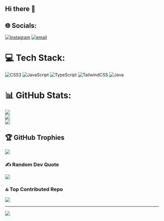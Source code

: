 ## Hi there 👋

<!--
**Abhiii-shek/Abhiii-shek** is a ✨ _special_ ✨ repository because its `README.md` (this file) appears on your GitHub profile.

Here are some ideas to get you started:

- 🔭 I’m currently working on ...
- 🌱 I’m currently learning ...
- 👯 I’m looking to collaborate on ...
- 🤔 I’m looking for help with ...
- 💬 Ask me about ...
- 📫 How to reach me: ...
- 😄 Pronouns: ...
- ⚡ Fun fact: ...
-->

## 🌐 Socials:
[![Instagram](https://img.shields.io/badge/Instagram-%23E4405F.svg?logo=Instagram&logoColor=white)](https://instagram.com/abhishekk._.rajbhar) [![email](https://img.shields.io/badge/Email-D14836?logo=gmail&logoColor=white)](mailto:rajbhar.abhishek84912@gmail.com) 

# 💻 Tech Stack:
![CSS3](https://img.shields.io/badge/css3-%231572B6.svg?style=for-the-badge&logo=css3&logoColor=white) ![JavaScript](https://img.shields.io/badge/javascript-%23323330.svg?style=for-the-badge&logo=javascript&logoColor=%23F7DF1E) ![TypeScript](https://img.shields.io/badge/typescript-%23007ACC.svg?style=for-the-badge&logo=typescript&logoColor=white) ![TailwindCSS](https://img.shields.io/badge/tailwindcss-%2338B2AC.svg?style=for-the-badge&logo=tailwind-css&logoColor=white) ![Java](https://img.shields.io/badge/java-%23ED8B00.svg?style=for-the-badge&logo=openjdk&logoColor=white)
# 📊 GitHub Stats:
![](https://github-readme-stats.vercel.app/api?username=Abhiii-shek&theme=dark&hide_border=false&include_all_commits=false&count_private=false)<br/>
![](https://nirzak-streak-stats.vercel.app/?user=Abhiii-shek&theme=dark&hide_border=false)<br/>
![](https://github-readme-stats.vercel.app/api/top-langs/?username=Abhiii-shek&theme=dark&hide_border=false&include_all_commits=false&count_private=false&layout=compact)

## 🏆 GitHub Trophies
![](https://github-profile-trophy.vercel.app/?username=Abhiii-shek&theme=radical&no-frame=false&no-bg=true&margin-w=4)

### ✍️ Random Dev Quote
![](https://quotes-github-readme.vercel.app/api?type=horizontal&theme=radical)

### 🔝 Top Contributed Repo
![](https://github-contributor-stats.vercel.app/api?username=Abhiii-shek&limit=5&theme=dark&combine_all_yearly_contributions=true)

---
[![](https://visitcount.itsvg.in/api?id=Abhiii-shek&icon=0&color=0)](https://visitcount.itsvg.in)

<!-- Proudly created with GPRM ( https://gprm.itsvg.in ) -->
